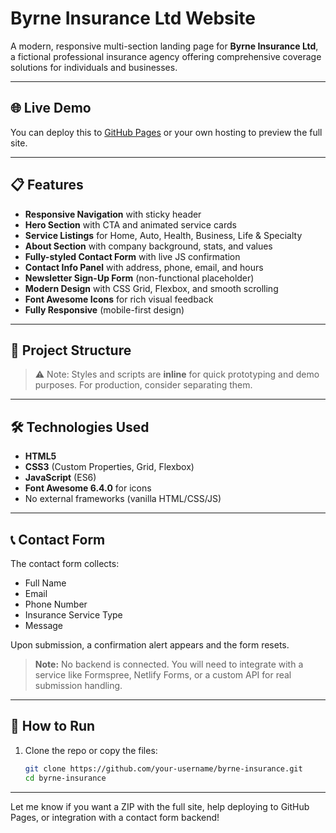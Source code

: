 # Byrne Insurance Ltd Website

A modern, responsive multi-section landing page for **Byrne Insurance Ltd**, a fictional professional insurance agency offering comprehensive coverage solutions for individuals and businesses.

---

## 🌐 Live Demo

You can deploy this to [GitHub Pages](https://pages.github.com/) or your own hosting to preview the full site.

---

## 📋 Features

- **Responsive Navigation** with sticky header  
- **Hero Section** with CTA and animated service cards  
- **Service Listings** for Home, Auto, Health, Business, Life & Specialty  
- **About Section** with company background, stats, and values  
- **Fully-styled Contact Form** with live JS confirmation  
- **Contact Info Panel** with address, phone, email, and hours  
- **Newsletter Sign-Up Form** (non-functional placeholder)  
- **Modern Design** with CSS Grid, Flexbox, and smooth scrolling  
- **Font Awesome Icons** for rich visual feedback  
- **Fully Responsive** (mobile-first design)

---

## 📁 Project Structure


> ⚠️ Note: Styles and scripts are **inline** for quick prototyping and demo purposes. For production, consider separating them.

---

## 🛠️ Technologies Used

- **HTML5**
- **CSS3** (Custom Properties, Grid, Flexbox)
- **JavaScript** (ES6)
- **Font Awesome 6.4.0** for icons
- No external frameworks (vanilla HTML/CSS/JS)

---

## 📞 Contact Form

The contact form collects:

- Full Name  
- Email  
- Phone Number  
- Insurance Service Type  
- Message  

Upon submission, a confirmation alert appears and the form resets.

> **Note:** No backend is connected. You will need to integrate with a service like Formspree, Netlify Forms, or a custom API for real submission handling.

---

## 🚀 How to Run

1. Clone the repo or copy the files:
   ```bash
   git clone https://github.com/your-username/byrne-insurance.git
   cd byrne-insurance

---

Let me know if you want a ZIP with the full site, help deploying to GitHub Pages, or integration with a contact form backend!
